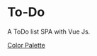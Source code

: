 # To-Do

A ToDo list SPA with Vue Js.

[Color Palette](https://coolors.co/baa7b0-b2abbf-b1b5c8-bfd5e2-c7ebf0)
